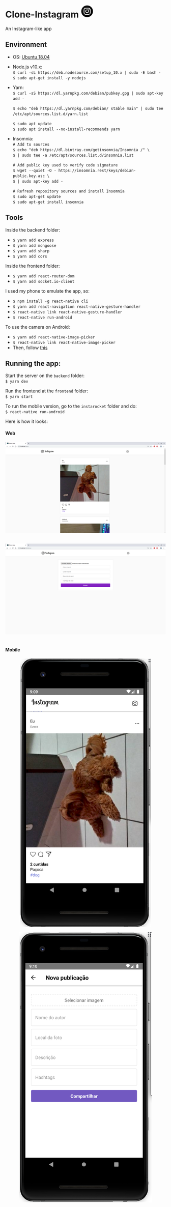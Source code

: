 # Clone-Instagram <img src="mobile/android/app/src/main/res/mipmap-mdpi/ic_launcher_round.png" height="40px"/>
An Instagram-like app

## Environment
- OS: [Ubuntu 18.04](http://releases.ubuntu.com/18.04/)
- Node.js v10.x: <br>
    `` $ curl -sL https://deb.nodesource.com/setup_10.x | sudo -E bash - `` <br>
    `` $ sudo apt-get install -y nodejs ``
- Yarn: <br>
    `` $ curl -sS https://dl.yarnpkg.com/debian/pubkey.gpg | sudo apt-key add - ``

    `` $ echo "deb https://dl.yarnpkg.com/debian/ stable main" | sudo tee /etc/apt/sources.list.d/yarn.list ``

    `` $ sudo apt update `` <br>
    `` $ sudo apt install --no-install-recommends yarn `` <br>

- Insomnia: <br>
    `` # Add to sources `` <br>
    `` $ echo "deb https://dl.bintray.com/getinsomnia/Insomnia /" \ `` <br>
    `` $ | sudo tee -a /etc/apt/sources.list.d/insomnia.list ``

    `` # Add public key used to verify code signature `` <br>
    `` $ wget --quiet -O - https://insomnia.rest/keys/debian-public.key.asc \ `` <br>
    `` $ | sudo apt-key add - ``

    `` # Refresh repository sources and install Insomnia `` <br>
    `` $ sudo apt-get update `` <br>
    `` $ sudo apt-get install insomnia ``

## Tools
Inside the backend folder:
- `` $ yarn add express ``
- `` $ yarn add mongoose ``
- `` $ yarn add sharp ``
- `` $ yarn add cors ``

Inside the frontend folder:
- `` $ yarn add react-router-dom ``
- `` $ yarn add socket.io-client ``

I used my phone to emulate the app, so:
- `` $ npm install -g react-native cli ``
- `` $ yarn add react-navigation react-native-gesture-handler ``
- `` $ react-native link react-native-gesture-handler ``
- `` $ react-native run-android ``

To use the camera on Android:
- `` $ yarn add react-native-image-picker ``
- `` $ react-native link react-native-image-picker ``
- Then, follow [this](https://github.com/react-native-community/react-native-image-picker/blob/master/docs/Install.md)

## Running the app:
Start the server on the ``backend`` folder: <br>
``$ yarn dev``

Run the frontend at the ``frontend`` folder: <br>
``$ yarn start``

To run the mobile version, go to the ``instarocket`` folder and do: <br>
``$ react-native run-android``

Here is how it looks:

#### Web

![frontend-feed](/img/frontend-feed.png) <br><br>

![frontend-new](/img/frontend-new.png) <br><br>

#### Mobile

<p align="center">
    <img src="img/mobile-feed.png"/>
</p>

<p align="center">
    <img src="img/mobile-new.png"/>
</p>